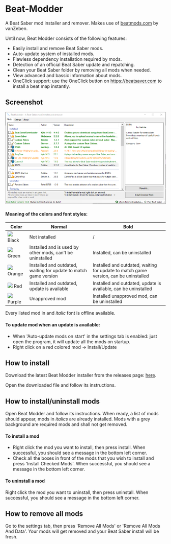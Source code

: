 # Beat-Modder

A Beat Saber mod installer and remover.
Makes use of [beatmods.com](https://beatmods.com) by vanZeben.

Until now, Beat Modder consists of the following features:
* Easily install and remove Beat Saber mods.
* Auto-update system of installed mods.
* Flawless dependency installation required by mods.
* Detection of an official Beat Saber update and repatching.
* Clean your Beat Saber folder by removing all mods when needed.
* View advanced and bassic information about mods.
* OneClick support: use the OneClick button on https://beatsaver.com to install a beat map instantly.

## Screenshot

![Screenshot](https://github.com/CodeStix/Beat-Modder/blob/master/Installer/screenshot2.0.png)

#### Meaning of the colors and font styles:

Color | Normal | Bold
--- | --- | --- 
![](https://placehold.it/15/000000/000000?text=+) Black | Not installed | /
![](https://placehold.it/15/00bb00/000000?text=+) Green | Installed and is used by other mods, can't be uninstalled | Installed, can be uninstalled
![](https://placehold.it/15/ff9900/000000?text=+) Orange | Installed and outdated, waiting for update to match game version | Installed and outdated, waiting for update to match game version, can be uninstalled
![](https://placehold.it/15/aa0000/000000?text=+) Red | Installed and outdated, update is available | Installed and outdated, update is available, can be uninstalled
![](https://placehold.it/15/aa0099/000000?text=+) Purple | Unapproved mod | Installed unapproved mod, can be uninstalled

Every listed mod in and *italic* font is offline available.

#### To update mod when an update is available:
- When 'Auto-update mods on start' in the settings tab is enabled: just open the program, it will update all the mods on startup.
- Right click on a red colored mod -> Install/Update

## How to install
Download the latest Beat Modder installer from the releases page: [here](https://github.com/CodeStix/Beat-Modder/releases).

Open the downloaded file and follow its instructions.

## How to install/uninstall mods

Open Beat Modder and follow its instructions.
When ready, a list of mods should appear, mods in _italics_ are already installed. Mods with a grey background are required mods and shall not get removed.

#### To install a mod
* Right click the mod you want to install, then press install. When successful, you should see a message in the bottom left corner.
* Check all the boxes in front of the mods that you wish to install and press 'Install Checked Mods'. When successful, you should see a message in the bottom left corner.

#### To uninstall a mod
Right click the mod you want to uninstall, then press uninstall. When successful, you should see a message in the bottom left corner.

## How to remove all mods
Go to the settings tab, then press 'Remove All Mods' or 'Remove All Mods And Data'.
Your mods will get removed and your Beat Saber install will be fresh.
